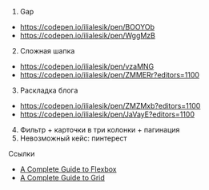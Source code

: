 1. Gap
- https://codepen.io/ilialesik/pen/BOOYOb
- https://codepen.io/ilialesik/pen/WggMzB 
2. Сложная шапка
- https://codepen.io/ilialesik/pen/vzaMNG
- https://codepen.io/ilialesik/pen/ZMMERr?editors=1100
3. Раскладка блога 
- https://codepen.io/ilialesik/pen/ZMZMxb?editors=1100
- https://codepen.io/ilialesik/pen/JaVayE?editors=1100
4. Фильтр + карточки в три колонки + пагинация
5. Невозможный кейс: пинтерест

Ссылки
- [A Complete Guide to Flexbox](https://css-tricks.com/snippets/css/a-guide-to-flexbox/)
- [A Complete Guide to Grid](https://css-tricks.com/snippets/css/complete-guide-grid/)

